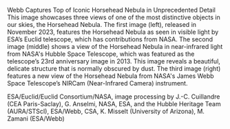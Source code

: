 Webb Captures Top of Iconic Horsehead Nebula in Unprecedented Detail 
 This image showcases three views of one of the most distinctive objects in our skies, the Horsehead Nebula. The first image (left), released in November 2023, features the Horsehead Nebula as seen in visible light by ESA’s Euclid telescope, which has contributions from NASA. The second image (middle) shows a view of the Horsehead Nebula in near-infrared light from NASA's Hubble Space Telescope, which was featured as the telescope’s 23rd anniversary image in 2013. This image reveals a beautiful, delicate structure that is normally obscured by dust. The third image (right) features a new view of the Horsehead Nebula from NASA's James Webb Space Telescope’s NIRCam (Near-Infrared Camera) instrument.

ESA/Euclid/Euclid Consortium/NASA, image processing by J.-C. Cuillandre (CEA Paris-Saclay), G. Anselmi, NASA, ESA, and the Hubble Heritage Team (AURA/STScI), ESA/Webb, CSA, K. Misselt (University of Arizona), M. Zamani (ESA/Webb)